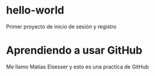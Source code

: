 # hello-world
Primer proyecto de inicio de sesión y registro
<h1> Aprendiendo a usar GitHub</h1>
<p>Me llamo Matias Elsesser y esto es una practica de GitHub</p>
